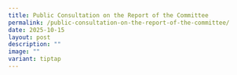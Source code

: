 ```yaml
---
title: Public Consultation on the Report of the Committee
permalink: /public-consultation-on-the-report-of-the-committee/
date: 2025-10-15
layout: post
description: ""
image: ""
variant: tiptap
---
```

